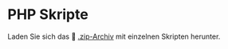 # PHP Skripte

Laden Sie sich das 💾 [.zip-Archiv](/assets/downloads/mrt-api-php.zip) mit einzelnen Skripten herunter.